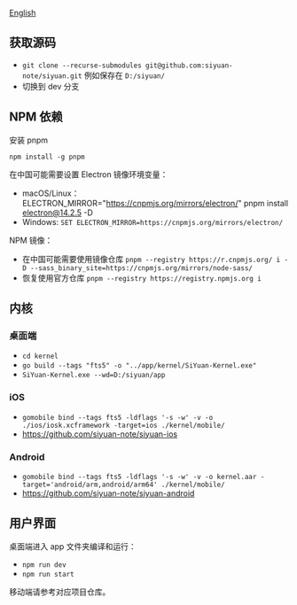 [English](https://github.com/siyuan-note/siyuan/blob/master/DEV.md)

## 获取源码

* `git clone --recurse-submodules git@github.com:siyuan-note/siyuan.git` 例如保存在 `D:/siyuan/`
* 切换到 dev 分支

## NPM 依赖

安装 pnpm

`npm install -g pnpm`

在中国可能需要设置 Electron 镜像环境变量：

* macOS/Linux：ELECTRON_MIRROR="https://cnpmjs.org/mirrors/electron/" pnpm install electron@14.2.5 -D
* Windows: `SET ELECTRON_MIRROR=https://cnpmjs.org/mirrors/electron/`

NPM 镜像：

* 在中国可能需要使用镜像仓库 `pnpm --registry https://r.cnpmjs.org/ i -D --sass_binary_site=https://cnpmjs.org/mirrors/node-sass/`
* 恢复使用官方仓库 `pnpm --registry https://registry.npmjs.org i`

## 内核

### 桌面端

* `cd kernel`
* `go build --tags "fts5" -o "../app/kernel/SiYuan-Kernel.exe"`
* `SiYuan-Kernel.exe --wd=D:/siyuan/app`

### iOS

* `gomobile bind --tags fts5 -ldflags '-s -w' -v -o ./ios/iosk.xcframework -target=ios ./kernel/mobile/`
* https://github.com/siyuan-note/siyuan-ios

### Android

* `gomobile bind --tags fts5 -ldflags '-s -w' -v -o kernel.aar -target='android/arm,android/arm64' ./kernel/mobile/`
* https://github.com/siyuan-note/siyuan-android

## 用户界面

桌面端进入 app 文件夹编译和运行：

* `npm run dev`
* `npm run start`

移动端请参考对应项目仓库。

